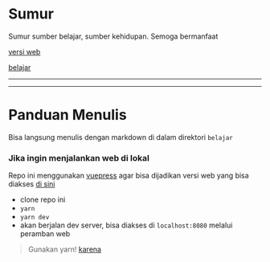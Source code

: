 # Sumur
Sumur sumber belajar, sumber kehidupan. Semoga bermanfaat

[versi web](https://sumur.netlify.com/)

[belajar](./belajar/README.md)

---
---
# Panduan Menulis
Bisa langsung menulis dengan markdown di dalam direktori `belajar`

### Jika ingin menjalankan web di lokal
Repo ini menggunakan [vuepress](https://vuepress.vuejs.org/) agar bisa dijadikan versi web yang bisa diakses [di sini](https://sumur.netlify.com/)

- clone repo ini
- `yarn`
- `yarn dev`
- akan berjalan dev server, bisa diakses di `localhost:8080` melalui peramban web

> Gunakan yarn! [karena](https://vuepress.vuejs.org/guide/getting-started.html#inside-an-existing-project)
